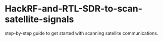 # HackRF-and-RTL-SDR-to-scan-satellite-signals
step-by-step guide to get started with scanning satellite communications.
